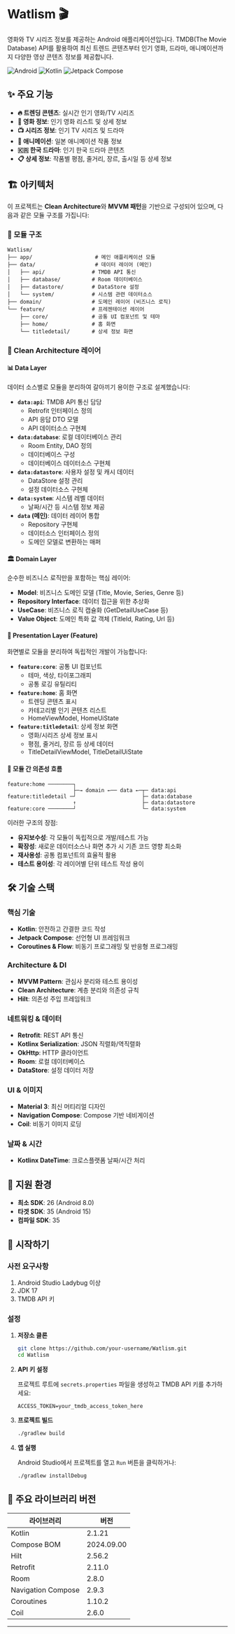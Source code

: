 # Watlism 🎬

영화와 TV 시리즈 정보를 제공하는 Android 애플리케이션입니다. TMDB(The Movie Database) API를 활용하여 최신 트렌드 콘텐츠부터 인기 영화, 드라마, 애니메이션까지 다양한 영상 콘텐츠 정보를 제공합니다.

<img src="https://img.shields.io/badge/Android-3DDC84?style=flat-square&logo=android&logoColor=white" alt="Android">
<img src="https://img.shields.io/badge/Kotlin-7F52FF?style=flat-square&logo=kotlin&logoColor=white" alt="Kotlin">
<img src="https://img.shields.io/badge/Jetpack%20Compose-4285F4?style=flat-square&logo=jetpackcompose&logoColor=white" alt="Jetpack Compose">

## ✨ 주요 기능

- **🔥 트렌딩 콘텐츠**: 실시간 인기 영화/TV 시리즈
- **🎥 영화 정보**: 인기 영화 리스트 및 상세 정보
- **📺 시리즈 정보**: 인기 TV 시리즈 및 드라마
- **🎌 애니메이션**: 일본 애니메이션 작품 정보
- **🇰🇷 한국 드라마**: 인기 한국 드라마 콘텐츠
- **📋 상세 정보**: 작품별 평점, 줄거리, 장르, 출시일 등 상세 정보

## 🏗️ 아키텍처

이 프로젝트는 **Clean Architecture**와 **MVVM 패턴**을 기반으로 구성되어 있으며, 다음과 같은 모듈 구조를 가집니다:

### 📁 모듈 구조

```
Watlism/
├── app/                    # 메인 애플리케이션 모듈
├── data/                   # 데이터 레이어 (메인)
│   ├── api/               # TMDB API 통신
│   ├── database/          # Room 데이터베이스
│   ├── datastore/         # DataStore 설정
│   └── system/            # 시스템 관련 데이터소스
├── domain/                # 도메인 레이어 (비즈니스 로직)
└── feature/               # 프레젠테이션 레이어
    ├── core/              # 공통 UI 컴포넌트 및 테마
    ├── home/              # 홈 화면
    └── titledetail/       # 상세 정보 화면
```

### 🎯 Clean Architecture 레이어

#### 📊 Data Layer
데이터 소스별로 모듈을 분리하여 갈아끼기 용이한 구조로 설계했습니다:

- **`data:api`**: TMDB API 통신 담당
  - Retrofit 인터페이스 정의
  - API 응답 DTO 모델
  - API 데이터소스 구현체
- **`data:database`**: 로컬 데이터베이스 관리
  - Room Entity, DAO 정의
  - 데이터베이스 구성
  - 데이터베이스 데이터소스 구현체
- **`data:datastore`**: 사용자 설정 및 캐시 데이터
  - DataStore 설정 관리
  - 설정 데이터소스 구현체
- **`data:system`**: 시스템 레벨 데이터
  - 날짜/시간 등 시스템 정보 제공
- **`data` (메인)**: 데이터 레이어 통합
  - Repository 구현체
  - 데이터소스 인터페이스 정의
  - 도메인 모델로 변환하는 매퍼

#### 🏛️ Domain Layer
순수한 비즈니스 로직만을 포함하는 핵심 레이어:

- **Model**: 비즈니스 도메인 모델 (Title, Movie, Series, Genre 등)
- **Repository Interface**: 데이터 접근을 위한 추상화
- **UseCase**: 비즈니스 로직 캡슐화 (GetDetailUseCase 등)
- **Value Object**: 도메인 특화 값 객체 (TitleId, Rating, Url 등)

#### 🎨 Presentation Layer (Feature)
화면별로 모듈을 분리하여 독립적인 개발이 가능합니다:

- **`feature:core`**: 공통 UI 컴포넌트
  - 테마, 색상, 타이포그래피
  - 공통 로깅 유틸리티
- **`feature:home`**: 홈 화면
  - 트렌딩 콘텐츠 표시
  - 카테고리별 인기 콘텐츠 리스트
  - HomeViewModel, HomeUiState
- **`feature:titledetail`**: 상세 정보 화면
  - 영화/시리즈 상세 정보 표시
  - 평점, 줄거리, 장르 등 상세 데이터
  - TitleDetailViewModel, TitleDetailUiState

#### 🔄 모듈 간 의존성 흐름

```
feature:home ────────┐
                     ├─→ domain ←── data ←─┬─ data:api
feature:titledetail ─┘                     ├─ data:database
                     ↑                     ├─ data:datastore
feature:core ────────┘                     └─ data:system
```

이러한 구조의 장점:
- **유지보수성**: 각 모듈이 독립적으로 개발/테스트 가능
- **확장성**: 새로운 데이터소스나 화면 추가 시 기존 코드 영향 최소화
- **재사용성**: 공통 컴포넌트의 효율적 활용
- **테스트 용이성**: 각 레이어별 단위 테스트 작성 용이

## 🛠️ 기술 스택

### 핵심 기술
- **Kotlin**: 안전하고 간결한 코드 작성
- **Jetpack Compose**: 선언형 UI 프레임워크
- **Coroutines & Flow**: 비동기 프로그래밍 및 반응형 프로그래밍

### Architecture & DI
- **MVVM Pattern**: 관심사 분리와 테스트 용이성
- **Clean Architecture**: 계층 분리와 의존성 규칙
- **Hilt**: 의존성 주입 프레임워크

### 네트워킹 & 데이터
- **Retrofit**: REST API 통신
- **Kotlinx Serialization**: JSON 직렬화/역직렬화
- **OkHttp**: HTTP 클라이언트
- **Room**: 로컬 데이터베이스
- **DataStore**: 설정 데이터 저장

### UI & 이미지
- **Material 3**: 최신 머티리얼 디자인
- **Navigation Compose**: Compose 기반 네비게이션
- **Coil**: 비동기 이미지 로딩

### 날짜 & 시간
- **Kotlinx DateTime**: 크로스플랫폼 날짜/시간 처리

## 📱 지원 환경

- **최소 SDK**: 26 (Android 8.0)
- **타겟 SDK**: 35 (Android 15)
- **컴파일 SDK**: 35

## 🚀 시작하기

### 사전 요구사항

1. Android Studio Ladybug 이상
2. JDK 17
3. TMDB API 키

### 설정

1. **저장소 클론**
   ```bash
   git clone https://github.com/your-username/Watlism.git
   cd Watlism
   ```

2. **API 키 설정**
   
   프로젝트 루트에 `secrets.properties` 파일을 생성하고 TMDB API 키를 추가하세요:
   ```properties
   ACCESS_TOKEN=your_tmdb_access_token_here
   ```

3. **프로젝트 빌드**
   ```bash
   ./gradlew build
   ```

4. **앱 실행**
   
   Android Studio에서 프로젝트를 열고 `Run` 버튼을 클릭하거나:
   ```bash
   ./gradlew installDebug
   ```

## 🔧 주요 라이브러리 버전

| 라이브러리 | 버전 |
|-----------|------|
| Kotlin | 2.1.21 |
| Compose BOM | 2024.09.00 |
| Hilt | 2.56.2 |
| Retrofit | 2.11.0 |
| Room | 2.8.0 |
| Navigation Compose | 2.9.3 |
| Coroutines | 1.10.2 |
| Coil | 2.6.0 |

---

